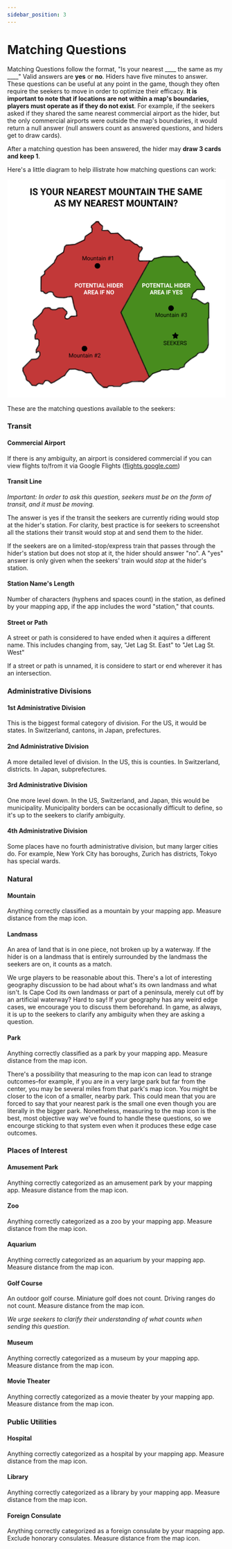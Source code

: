 ```yaml
---
sidebar_position: 3
---
```


# Matching Questions

Matching Questions follow the format, "Is your nearest \_\_\_\_ the same as my \_\_\_\_" Valid answers are **yes** or **no**. Hiders have five minutes to answer. These questions can be useful at any point in the game, though they often require the seekers to move in order to optimize their efficacy. **It is important to note that if locations are not within a map's boundaries, players must operate as if they do not exist**. For example, if the seekers asked if they shared the same nearest commercial airport as the hider, but the only commercial airports were outside the map's boundaries, it would return a null answer (null answers count as answered questions, and hiders get to draw cards).

After a matching question has been answered, the hider may **draw 3 cards and keep 1**.

Here's a little diagram to help illistrate how matching questions can work:

![](../assets/seeking_matching_questions.png)

These are the matching questions available to the seekers:

### Transit

#### Commercial Airport

If there is any ambiguity, an airport is considered commercial if you can view flights to/from it via Google Flights ([flights.google.com](https://flights.google.com))

#### Transit Line

_Important: In order to ask this question, seekers must be on the form of transit, and it must be moving._

The answer is yes if the transit the seekers are currently riding would stop at the hider's station. For clarity, best practice is for seekers to screenshot all the stations their transit would stop at and send them to the hider.

If the seekers are on a limited-stop/express train that passes through the hider's station but does not stop at it, the hider should answer "no". A "yes" answer is only given when the seekers' train would _stop_ at the hider's station.

#### Station Name's Length

Number of characters (hyphens and spaces count) in the station, as defined by your mapping app, if the app includes the word "station," that counts.

#### Street or Path

A street or path is considered to have ended when it aquires a different name. This includes changing from, say, "Jet Lag St. East" to "Jet Lag St. West"

If a street or path is unnamed, it is considere to start or end wherever it has an intersection.

### Administrative Divisions

#### 1st Administrative Division

This is the biggest formal category of division. For the US, it would be states. In Switzerland, cantons, in Japan, prefectures.

#### 2nd Administrative Division

A more detailed level of division. In the US, this is counties. In Switzerland, districts. In Japan, subprefectures.

#### 3rd Administrative Division

One more level down. In the US, Switzerland, and Japan, this would be municipality. Municipality borders can be occasionally difficult to define, so it's up to the seekers to clarify ambiguity.

#### 4th Administrative Division

Some places have no fourth administrative division, but many larger cities do. For example, New York City has boroughs, Zurich has districts, Tokyo has special wards.

### Natural

#### Mountain

Anything correctly classified as a mountain by your mapping app. Measure distance from the map icon.

#### Landmass

An area of land that is in one piece, not broken up by a waterway. If the hider is on a landmass that is entirely surrounded by the landmass the seekers are on, it counts as a match.

We urge players to be reasonable about this. There's a lot of interesting geography discussion to be had about what's its own landmass and what isn't. Is Cape Cod its own landmass or part of a peninsula, merely cut off by an artificial waterway? Hard to say! If your geography has any weird edge cases, we encourage you to discuss them beforehand. In game, as always, it is up to the seekers to clarify any ambiguity when they are asking a question.

#### Park

Anything correctly classified as a park by your mapping app. Measure distance from the map icon.

There's a possibility that measuring to the map icon can lead to strange outcomes–for example, if you are in a very large park but far from the center, you may be several miles from that park's map icon. You might be closer to the icon of a smaller, nearby park. This could mean that you are forced to say that your nearest park is the small one even though you are literally in the bigger park. Nonetheless, measuring to the map icon is the best, most objective way we've found to handle these questions, so we encourge sticking to that system even when it produces these edge case outcomes.

### Places of Interest

#### Amusement Park

Anything correctly categorized as an amusement park by your mapping app. Measure distance from the map icon.

#### Zoo

Anything correctly categorized as a zoo by your mapping app. Measure distance from the map icon.

#### Aquarium

Anything correctly categorized as an aquarium by your mapping app. Measure distance from the map icon.

#### Golf Course

An outdoor golf course. Miniature golf does not count. Driving ranges do not count. Measure distance from the map icon.

_We urge seekers to clarify their understanding of what counts when sending this question._

#### Museum

Anything correctly categorized as a museum by your mapping app. Measure distance from the map icon.

#### Movie Theater

Anything correctly categorized as a movie theater by your mapping app. Measure distance from the map icon.

### Public Utilities

#### Hospital

Anything correctly categorized as a hospital by your mapping app. Measure distance from the map icon.

#### Library

Anything correctly categorized as a library by your mapping app. Measure distance from the map icon.

#### Foreign Consulate

Anything correctly categorized as a foreign consulate by your mapping app. Exclude honorary consulates. Measure distance from the map icon.
